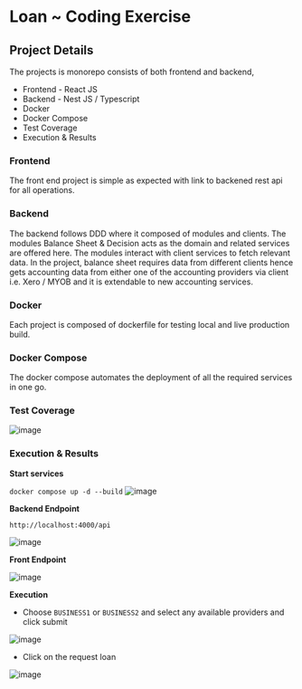 # Loan ~ Coding Exercise

## Project Details

The projects is monorepo consists of both frontend and backend,
* Frontend - React JS
* Backend - Nest JS / Typescript
* Docker
* Docker Compose
* Test Coverage
* Execution & Results

### Frontend
The front end project is simple as expected with link to backened rest api for all operations.

### Backend
The backend follows DDD where it composed of modules and clients. The modules Balance Sheet & Decision acts as the domain and related services are offered here. 
The modules interact with client services to fetch relevant data. In the project, balance sheet requires data from different clients hence gets accounting data from either 
one of the accounting providers via client i.e. Xero / MYOB and it is extendable to new accounting services.

### Docker
Each project is composed of dockerfile for testing local and live production build.

### Docker Compose
The docker compose automates the deployment of all the required services in one go.

### Test Coverage
![image](https://user-images.githubusercontent.com/69181684/236175547-af224857-1b61-47e4-a22f-0d17edc8dc00.png)

### Execution & Results

**Start services**

`docker compose up -d --build`
![image](https://user-images.githubusercontent.com/69181684/236177500-eaa693e8-64bb-4b1e-be3e-05b8ea43e6b9.png)

**Backend Endpoint**

`http://localhost:4000/api`

![image](https://user-images.githubusercontent.com/69181684/236177739-aa8f4b83-d441-4b5c-9ec3-8d06816196b7.png)

**Front Endpoint**

![image](https://user-images.githubusercontent.com/69181684/236178124-9382372b-86c6-4b7d-9795-1418ee19a9bf.png)


**Execution**

* Choose `BUSINESS1` or `BUSINESS2` and select any available providers and click submit

![image](https://user-images.githubusercontent.com/69181684/236179223-757889c0-33bf-438e-86a2-cf0d81e7da46.png)

* Click on the request loan

![image](https://user-images.githubusercontent.com/69181684/236179646-21e38ccc-bc22-465b-9d2f-c392afba4c1b.png)


